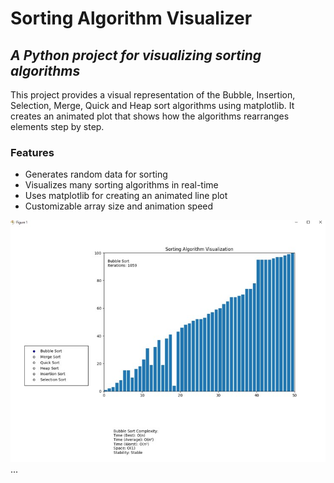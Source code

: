 # **Sorting Algorithm Visualizer**

## *A Python project for visualizing sorting algorithms*

This project provides a visual representation of the Bubble, Insertion, Selection, Merge, Quick and Heap sort algorithms using matplotlib. It creates an animated plot that shows how the algorithms rearranges elements step by step.

### Features

- Generates random data for sorting
- Visualizes many sorting algorithms in real-time
- Uses matplotlib for creating an animated line plot
- Customizable array size and animation speed

![Visualisation Example](images/visualiser.jpg?raw=true "Sort Algorithm Visualiser")
...

